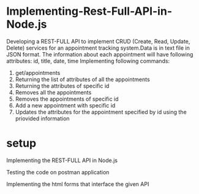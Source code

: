 # Implementing-Rest-Full-API-in-Node.js
Developing a REST-FULL API to implement CRUD (Create, Read, Update, Delete) services for an appointment tracking system.Data is in text file in JSON format.
The information about each appointment will have following attributes: id, title, date, time
Implementing following commands:
1) get/appointments
2) Returning the list of attributes of all the appointments
3) Returning the attributes of specific id
4) Removes all the appointments
5) Removes the appointments  of specific id
6) Add a new appointment with specific id
7) Updates the attributes for the appointment specified by id using the priovided information
# setup
Implementing the REST-FULL API in Node.js

Testing the code on postman application

Implementing the html forms that interface the given API

